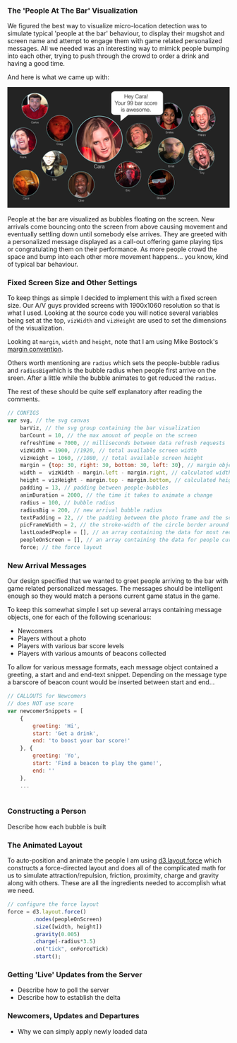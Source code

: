 ### The 'People At The Bar' Visualization

We figured the best way to visualize micro-location detection was to simulate typical 'people at the bar' behaviour, to display their mugshot and screen name and attempt to engage them with game related personalized messages. All we needed was an interesting way to mimick people bumping into each other, trying to push through the crowd to order a drink and having a good time.

And here is what we came up with:

![alt text](/img/people-at-bar.jpg "At The Bar Visualization")

People at the bar are visualized as bubbles floating on the screen. New arrivals come bouncing onto the screen from above causing movement and eventually settling down until somebody else arrives. They are greeted with a personalized message displayed as a call-out offering game playing tips or congratulating them on their performance. As more people crowd the space and bump into each other more movement happens… you know, kind of typical bar behaviour.

### Fixed Screen Size and Other Settings

To keep things as simple I decided to implement this with a fixed screen size. Our A/V guys provided screens with 1900x1060 resolution so that is what I used. Looking at the source code you will notice several variables being set at the top, `vizWidth` and `vizHeight` are used to set the dimensions of the visualization.

Looking at `margin`, `width` and `height`, note that I am using Mike Bostock's [margin convention](http://bl.ocks.org/mbostock/3019563).

Others worth mentioning are `radius` which sets the people-bubble radius and `radiusBig`which is the bubble radius when people first arrive on the sreen. After a little while the bubble animates to get reduced the `radius`.

The rest of these should be quite self explanatory after reading the comments.

```javascript
// CONFIGS
var svg, // the svg canvas
	barViz, // the svg group containing the bar visualization
	barCount = 10, // the max amount of people on the screen 
	refreshTime = 7000, // milliseconds between data refresh requests 
	vizWidth = 1900, //1920, // total available screen width
	vizHeight = 1060, //1080, // total available screen height
	margin = {top: 30, right: 30, bottom: 30, left: 30}, // margin object
	width =  vizWidth - margin.left - margin.right, // calculated width of visualization
	height = vizHeight - margin.top - margin.bottom, // calculated height of visualization
	padding = 13, // padding between people-bubbles
	animDuration = 2000, // the time it takes to animate a change
	radius = 100, // bubble radius
	radiusBig = 200, // new arrival bubble radius
	textPadding = 22, // the padding between the photo frame and the screen name label
	picFrameWidth = 2, // the stroke-width of the circle border around the photo
	lastLoadedPeople = [], // an array containing the data for most recently loaded people
	peopleOnScreen = [], // an array containing the data for people currently on the screen
	force; // the force layout
```

### New Arrival Messages

Our design specified that we wanted to greet people arriving to the bar with game related personalized messages. The messages should be intelligent enough so they would match a persons current game status in the game.

To keep this somewhat simple I set up several arrays containing message objects, one for each of the following scenarious:

- Newcomers
- Players without a photo
- Players with various bar score levels
- Players with various amounts of beacons collected

To allow for various message formats, each message object contained a greeting, a start and and end-text snippet. Depending on the message type a barscore of beacon count would be inserted between start and end...


```javascript
// CALLOUTS for Newcomers
// does NOT use score
var newcomerSnippets = [
	{
		greeting: 'Hi',
		start: 'Get a drink',
		end: 'to boost your bar score!'
	}, {
		greeting: 'Yo',
		start: 'Find a beacon to play the game!',
		end: ''
	},
	...
			
```




### Constructing a Person

Describe how each bubble is built


### The Animated Layout

To auto-position and animate the people I am using [d3.layout.force](https://github.com/mbostock/d3/wiki/Force-Layout#force) which constructs a force-directed layout and does all of the complicated math for us to simulate attraction/repulsion, friction, proximity, charge and gravity along with others. These are all the ingredients needed to accomplish what we need.

```javascript
// configure the force layout
force = d3.layout.force()
	    .nodes(peopleOnScreen)
	    .size([width, height])
	    .gravity(0.005)
	    .charge(-radius*3.5)
	    .on("tick", onForceTick)
	    .start();
```

### Getting 'Live' Updates from the Server

- Describe how to poll the server
- Describe how to establish the delta


### Newcomers, Updates and Departures

- Why we can simply apply newly loaded data 




